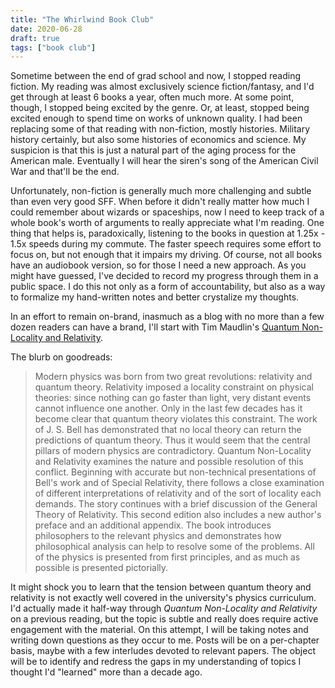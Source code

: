 ```yaml
---
title: "The Whirlwind Book Club"
date: 2020-06-28
draft: true
tags: ["book club"]
---
```


Sometime between the end of grad school and now, I stopped reading fiction. My reading was almost exclusively science fiction/fantasy, and I'd get through at least 6 books a year, often much more. At some point, though, I stopped being excited by the genre. Or, at least, stopped being excited enough to spend time on works of unknown quality. I had been replacing some of that reading with non-fiction, mostly histories. Military history certainly, but also some histories of economics and science. My suspicion is that this is just a natural part of the aging process for the American male. Eventually I will hear the siren's song of the American Civil War and that'll be the end.

Unfortunately, non-fiction is generally much more challenging and subtle than even very good SFF. When before it didn't really matter how much I could remember about wizards or spaceships, now I need to keep track of a whole book's worth of arguments to really appreciate what I'm reading. One thing that helps is, paradoxically, listening to the books in question at 1.25x - 1.5x speeds during my commute. The faster speech requires some effort to focus on, but not enough that it impairs my driving. Of course, not all books have an audiobook version, so for those I need a new approach. As you might have guessed, I've decided to record my progress through them in a public space. I do this not only as a form of accountability, but also as a way to formalize my hand-written notes and better crystalize my thoughts.

In an effort to remain on-brand, inasmuch as a blog with no more than a few dozen readers can have a brand, I'll start with Tim Maudlin's <a href="https://www.amazon.com/Quantum-Non-Locality-Relativity-Metaphysical-Intimations/dp/1444331272/ref=sr_1_5?dchild=1&keywords=Tim+Maudlin&qid=1593346438&sr=8-5"> Quantum Non-Locality and Relativity</a>.

The blurb on goodreads:

>Modern physics was born from two great revolutions: relativity and quantum theory. Relativity imposed a locality constraint on physical theories: since nothing can go faster than light, very distant events cannot influence one another. Only in the last few decades has it become clear that quantum theory violates this constraint. The work of J. S. Bell has demonstrated that no local theory can return the predictions of quantum theory. Thus it would seem that the central pillars of modern physics are contradictory. Quantum Non-Locality and Relativity examines the nature and possible resolution of this conflict. Beginning with accurate but non-technical presentations of Bell's work and of Special Relativity, there follows a close examination of different interpretations of relativity and of the sort of locality each demands. The story continues with a brief discussion of the General Theory of Relativity. This second edition also includes a new author's preface and an additional appendix. The book introduces philosophers to the relevant physics and demonstrates how philosophical analysis can help to resolve some of the problems. All of the physics is presented from first principles, and as much as possible is presented pictorially.

 It might shock you to learn that the tension between quantum theory and relativity is not exactly well covered in the university's physics curriculum. I'd actually made it half-way through _Quantum Non-Locality and Relativity_ on a previous reading, but the topic is subtle and really does require active engagement with the material. On this attempt, I will be taking notes and writing down questions as they occur to me. Posts will be on a per-chapter basis, maybe with a few interludes devoted to relevant papers. The object will be to identify and redress the gaps in my understanding of topics I thought I'd "learned" more than a decade ago. 
